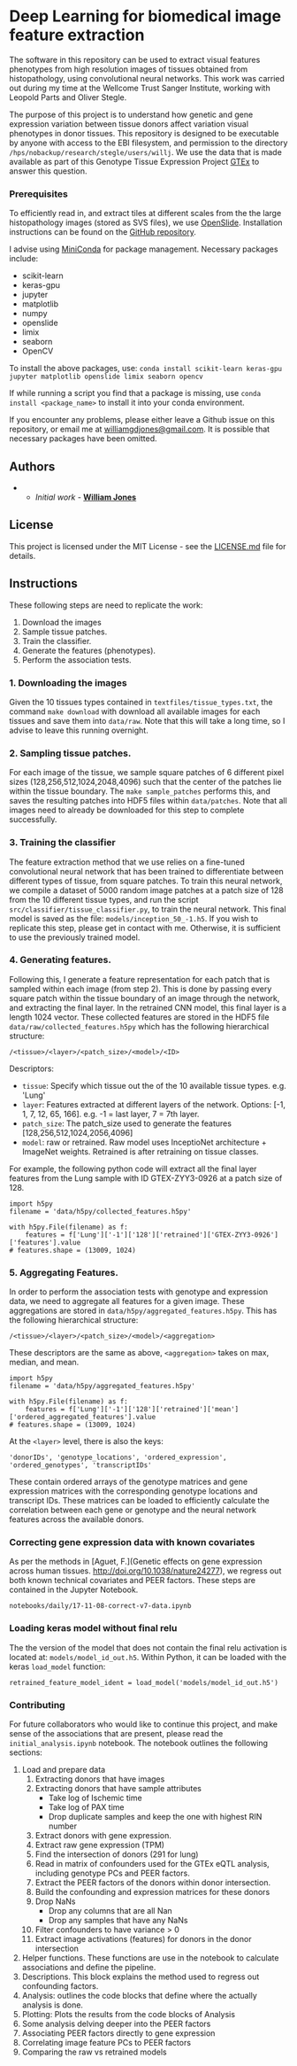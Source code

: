 # Deep Learning for biomedical image feature extraction

The software in this repository can be used to extract visual features phenotypes from high resolution images of tissues obtained from histopathology, using convolutional neural networks. This work was carried out during my time at the Wellcome Trust Sanger Institute, working with Leopold Parts and Oliver Stegle.

The purpose of this project is to understand how genetic and gene expression variation between tissue donors affect variation visual phenotypes in donor tissues. This repository is designed to be executable by anyone with access to the EBI filesystem, and permission to the directory `/hps/nobackup/research/stegle/users/willj`. We use the data that is made available as part of this Genotype Tissue Expression Project [GTEx](https://www.gtexportal.org/home/) to answer this question.

### Prerequisites

To efficiently read in, and extract tiles at different scales from the the large histopathology images (stored as SVS files), we use [OpenSlide](http://openslide.org/). Installation instructions can be found on the [GitHub repository](https://github.com/openslide/openslide).

I advise using [MiniConda](https://conda.io/docs/glossary.html#miniconda-glossary) for package management. Necessary packages include:
- scikit-learn
- keras-gpu
- jupyter
- matplotlib
- numpy
- openslide
- limix
- seaborn
- OpenCV


To install the above packages, use:
`conda install scikit-learn keras-gpu jupyter matplotlib openslide limix seaborn opencv`

If while running a script you find that a package is missing, use `conda install <package_name>` to install it into your conda environment.

If you encounter any problems, please either leave a Github issue on this repository, or email me at williamgdjones@gmail.com. It is possible that necessary packages have been omitted.

## Authors

* - *Initial work* - [**William Jones**](https://github.com/willgdjones)


## License

This project is licensed under the MIT License - see the [LICENSE.md](LICENSE.md) file for details.

## Instructions
These following steps are need to replicate the work:
1. Download the images
2. Sample tissue patches.
3. Train the classifier.
4. Generate the features (phenotypes).
5. Perform the association tests.

### 1. Downloading the images
Given the 10 tissues types contained in `textfiles/tissue_types.txt`, the command `make download` with download all available images for each tissues and save them into `data/raw`. Note that this will take a long time, so I advise to leave this running overnight.

### 2. Sampling tissue patches.
For each image of the tissue, we sample square patches of 6 different pixel sizes (128,256,512,1024,2048,4096) such that the center of the patches lie within the tissue boundary. The `make sample_patches` performs this, and saves the resulting patches into HDF5 files within `data/patches`. Note that all images need to already be downloaded for this step to complete successfully.

### 3. Training the classifier
The feature extraction method that we use relies on a fine-tuned convolutional neural network that has been trained to differentiate between different types of tissue, from square patches. To train this neural network, we compile a dataset of 5000 random image patches at a patch size of 128 from the 10 different tissue types, and run the script `src/classifier/tissue_classifier.py`, to train the neural network. This final model is saved as the file: `models/inception_50_-1.h5`. If you wish to replicate this step, please get in contact with me. Otherwise, it is sufficient to use the previously trained model.

### 4. Generating features.
Following this, I generate a feature representation for each patch that is sampled within each image (from step 2). This is done by passing every square patch within the tissue boundary of an image through the network, and extracting the final layer. In the retrained CNN model, this final layer is a length 1024 vector. These collected features are stored in the HDF5 file `data/raw/collected_features.h5py` which has the following hierarchical structure:

`/<tissue>/<layer>/<patch_size>/<model>/<ID>`

Descriptors:
- `tissue`: Specify which tissue out the of the 10 available tissue types. e.g. 'Lung'
- `layer`: Features extracted at different layers of the network. Options: [-1, 1, 7, 12, 65, 166]. e.g. -1 = last layer, 7 = 7th layer.
- `patch_size`: The patch_size used to generate the features [128,256,512,1024,2056,4096]
- `model`: raw or retrained. Raw model uses InceptioNet architecture + ImageNet weights. Retrained is after retraining on tissue classes.

For example, the following python code will extract all the final layer features from the Lung sample with ID GTEX-ZYY3-0926 at a patch size of 128.

```
import h5py
filename = 'data/h5py/collected_features.h5py'

with h5py.File(filename) as f:
    features = f['Lung']['-1']['128']['retrained']['GTEX-ZYY3-0926']['features'].value
# features.shape = (13009, 1024)
```

### 5. Aggregating Features.
In order to perform the association tests with genotype and expression data, we need to aggregate all features for a given image. These aggregations are stored in `data/h5py/aggregated_features.h5py`. This has the following hierarchical structure:

`/<tissue>/<layer>/<patch_size>/<model>/<aggregation>`

These descriptors are the same as above, `<aggregation>` takes on max, median, and mean.

```
import h5py
filename = 'data/h5py/aggregated_features.h5py'

with h5py.File(filename) as f:
    features = f['Lung']['-1']['128']['retrained']['mean']['ordered_aggregated_features'].value
# features.shape = (13009, 1024)
```

At the `<layer>` level, there is also the keys:

`'donorIDs', 'genotype_locations', 'ordered_expression', 'ordered_genotypes', 'transcriptIDs'`

These contain ordered arrays of the genotype matrices and gene expression matrices with the corresponding genotype locations and transcript IDs. These matrices can be loaded to efficiently calculate the correlation between each gene or genotype and the neural network features across the available donors.

### Correcting gene expression data with known covariates

As per the methods in [Aguet, F.](Genetic effects on gene expression across human tissues. http://doi.org/10.1038/nature24277), we regress out both known technical covariates and PEER factors.
These steps are contained in the Jupyter Notebook.

`notebooks/daily/17-11-08-correct-v7-data.ipynb`

### Loading keras model without final relu
The the version of the model that does not contain the final relu activation is located at: `models/model_id_out.h5`. Within Python, it can be loaded with the keras `load_model` function:

`retrained_feature_model_ident = load_model('models/model_id_out.h5')`


### Contributing
For future collaborators who would like to continue this project, and make sense of the associations that are present, please read the `initial_analysis.ipynb` notebook. The notebook outlines the following sections:

1. Load and prepare data
    1. Extracting donors that have images
    2. Extracting donors that have sample attributes
        * Take log of Ischemic time
        * Take log of PAX time
        * Drop duplicate samples and keep the one with highest RIN number
    3. Extract donors with gene expression.
    4. Extract raw gene expression (TPM)
    5. Find the intersection of donors (291 for lung)
    6. Read in matrix of confounders used for the GTEx eQTL analysis, including genotype PCs and PEER factors.
    7. Extract the PEER factors of the donors within donor intersection.
    8. Build the confounding and expression matrices for these donors
    9. Drop NaNs
        * Drop any columns that are all Nan
        * Drop any samples that have any NaNs
    10. Filter confounders to have variance > 0
    11. Extract image activations (features) for donors in the donor intersection
2. Helper functions. These functions are use in the notebook to calculate associations and define the pipeline.
3. Descriptions. This block explains the method used to regress out confounding factors.
4. Analysis: outlines the code blocks that define where the actually analysis is done.
5. Plotting: Plots the results from the code blocks of Analysis    
6. Some analysis delving deeper into the PEER factors
7. Associating PEER factors directly to gene expression
8. Correlating image feature PCs to PEER factors
9. Comparing the raw vs retrained models

